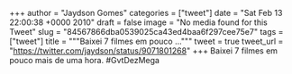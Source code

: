 
+++
author = "Jaydson Gomes"
categories = ["tweet"]
date = "Sat Feb 13 22:00:38 +0000 2010"
draft = false
image = "No media found for this Tweet"
slug = "84567866dba0539025ca43ed4baa6f297cee75e7"
tags = ["tweet"]
title = """Baixei 7 filmes em pouco ..."""
tweet = true
tweet_url = "https://twitter.com/jaydson/status/9071801268"
+++
Baixei 7 filmes em pouco mais de uma hora. #GvtDezMega
